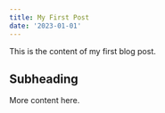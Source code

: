 ```yaml
---
title: My First Post
date: '2023-01-01'
---
```


This is the content of my first blog post.

## Subheading

More content here.
